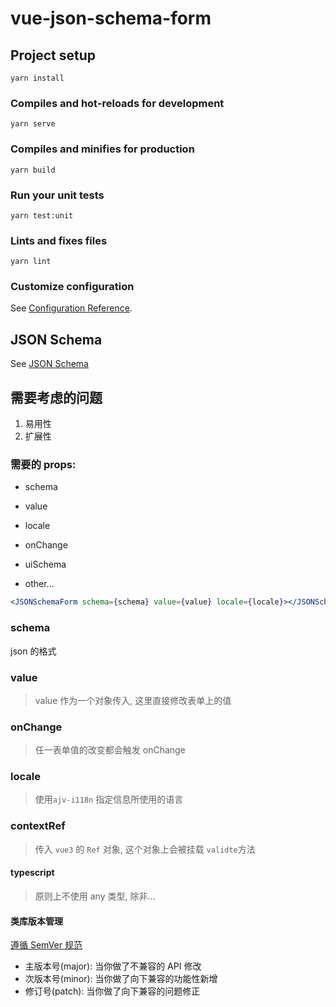 # vue-json-schema-form

## Project setup

```
yarn install
```

### Compiles and hot-reloads for development

```
yarn serve
```

### Compiles and minifies for production

```
yarn build
```

### Run your unit tests

```
yarn test:unit
```

### Lints and fixes files

```
yarn lint
```

### Customize configuration

See [Configuration Reference](https://cli.vuejs.org/config/).

## JSON Schema

See [JSON Schema](https://json-schema.org/understanding-json-schema/index.html)

## 需要考虑的问题

1. 易用性
2. 扩展性

### 需要的 props:

- schema

- value

- locale

- onChange

- uiSchema

- other...

```jsx
<JSONSchemaForm schema={schema} value={value} locale={locale}></JSONSchemaForm>
```

### schema

json 的格式

### value

> value 作为一个对象传入, 这里直接修改表单上的值

### onChange

> 任一表单值的改变都会触发 onChange

### locale

> 使用`ajv-i118n` 指定信息所使用的语言

### contextRef

> 传入 `vue3` 的 `Ref` 对象, 这个对象上会被挂载 `validte`方法

#### typescript

> 原则上不使用 any 类型, 除非...

#### 类库版本管理

[遵循 SemVer 规范](https://semver.org/)

- 主版本号(major): 当你做了不兼容的 API 修改
- 次版本号(minor): 当你做了向下兼容的功能性新增
- 修订号(patch): 当你做了向下兼容的问题修正
